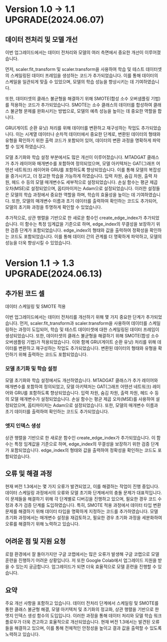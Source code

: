# Version 1.0 -> 1.1 UPGRADE(2024.06.07)

## 데이터 전처리 및 모델 개선
이번 업그레이드에서는 데이터 전처리와 모델의 여러 측면에서 중요한 개선이 이루어졌습니다.

먼저, scaler.fit_transform 및 scaler.transform을 사용하여 학습 및 테스트 데이터셋의 스케일링된 데이터 프레임을 생성하는 코드가 추가되었습니다. 이를 통해 데이터의 스케일을 일관되게 맞출 수 있었으며, 모델의 학습 성능을 향상시키는 데 기여하였습니다.

또한, 데이터셋의 클래스 불균형을 해결하기 위해 SMOTE(합성 소수 오버샘플링 기법)를 적용하는 코드가 추가되었습니다. SMOTE는 소수 클래스의 데이터를 합성하여 클래스 불균형 문제를 완화시키는 방법으로, 모델의 예측 성능을 높이는 데 중요한 역할을 합니다.

GRU(게이트 순환 유닛) 처리를 위해 데이터를 변환하고 재구성하는 작업도 추가되었습니다. 이는 시계열 데이터나 순차적 데이터에서 중요한 단계로, 변환된 데이터의 형태와 유형을 확인하기 위한 출력 코드가 포함되어 있어, 데이터의 변환 과정을 명확하게 파악할 수 있게 하였습니다.

모델 초기화와 학습 설정 부분에서도 많은 개선이 이루어졌습니다. MTADGAT 클래스가 추가 레이어와 매개변수를 포함하여 정의되었으며, 모델 아키텍처는 GAT(그래프 어텐션 네트워크) 레이어와 GRU를 포함하도록 향상되었습니다. 이를 통해 모델의 복잡성을 증가시키고, 더 정교한 학습을 가능하게 하였습니다. 입력 차원, 숨김 차원, 출력 차원, 헤드 수 등의 모델 매개변수도 세부적으로 설정되었습니다. 손실 함수는 평균 제곱 오차(MSE)로 설정되었으며, 옵티마이저는 Adam으로 설정되었습니다. 이러한 설정들은 모델의 학습 과정에서 중요한 역할을 하며, 학습의 효율성을 높이는 데 기여하였습니다. 또한, 모델의 매개변수 이름과 초기 데이터를 출력하여 확인하는 코드도 추가되어, 모델의 초기화 과정을 투명하게 확인할 수 있었습니다.

추가적으로, 상관 행렬을 기반으로 한 새로운 함수인 create_edge_index가 추가되었습니다. 이 함수는 특정 임계값을 기준으로 하며, edge_index의 무결성을 보장하기 위한 검증 단계가 포함되었습니다. edge_index의 형태와 값을 출력하여 정확성을 확인하는 코드도 포함되었습니다. 이를 통해 데이터 간의 관계를 더 명확하게 파악하고, 모델의 성능을 더욱 향상시킬 수 있었습니다.

# Version 1.1 -> 1.3 UPGRADE(2024.06.13)

## 추가된 코드 셀

데이터 스케일링 및 SMOTE 적용

이번 업그레이드에서는 데이터 전처리를 개선하기 위해 몇 가지 중요한 단계가 추가되었습니다. 먼저, scaler.fit_transform과 scaler.transform을 사용하여 데이터를 스케일링하는 과정이 도입되어, 학습 및 테스트 데이터셋에 대한 스케일링된 데이터 프레임이 생성되었습니다. 또한, 데이터셋의 클래스 불균형을 해결하기 위해 SMOTE(합성 소수 오버샘플링 기법)가 적용되었습니다. 이와 함께 GRU(게이트 순환 유닛) 처리를 위해 데이터를 변환하고 재구성하는 작업도 추가되었습니다. 변환된 데이터의 형태와 유형을 확인하기 위해 출력하는 코드도 포함되었습니다.

### 모델 초기화 및 학습 설정

모델 초기화와 학습 설정에서도 개선하였습니다. MTADGAT 클래스가 추가 레이어와 매개변수를 포함하여 정의되었고, 모델 아키텍처는 GAT(그래프 어텐션 네트워크) 레이어와 GRU를 포함하도록 향상되었습니다. 입력 차원, 숨김 차원, 출력 차원, 헤드 수 등의 모델 매개변수가 설정되었습니다. 손실 함수는 평균 제곱 오차(MSE)를 사용하여 설정되었으며, 옵티마이저는 Adam으로 설정되었습니다. 또한, 모델의 매개변수 이름과 초기 데이터를 출력하여 확인하는 코드도 추가되었습니다.

### 엣지 인덱스 생성

상관 행렬을 기반으로 한 새로운 함수인 create_edge_index가 추가되었습니다. 이 함수는 특정 임계값을 기준으로 하며, edge_index의 무결성을 보장하기 위한 검증 단계가 포함되었습니다. edge_index의 형태와 값을 출력하여 정확성을 확인하는 코드도 포함되었습니다.

## 오류 및 해결 과정

현재 버전 1.3에서는 몇 가지 오류가 발견되었고, 이를 해결하는 작업이 진행 중입니다. 데이터 스케일링 과정에서의 오류와 모델 초기화 단계에서의 충돌 문제가 대표적입니다. 이 문제들을 해결하기 위해 각 단계별로 디버깅을 진행하고 있으며, 필요한 경우 코드 수정과 추가 검증 단계를 도입하였습니다. 특히, SMOTE 적용 과정에서 데이터 타입 변환 문제를 해결하기 위해 데이터 타입을 명확하게 지정하는 코드를 추가하였습니다. 모델 초기화 과정에서는 매개변수 설정을 재검토하고, 필요한 경우 초기화 과정을 세분화하여 오류를 해결하기 위해 노력하고 있습니다.

## 어려운 점 및 지원 요청
로컬 환경에서 잘 돌아가지만 구글 코랩에서는 많은 오류가 발생해 구글 코랩으로 모델 훈련을 진행하기 어려운 상황입니다. 저 또한 Google Colab에서 업그레이드 지원을 받을 수 있는지 궁금합니다. 업그레이드가 되면 더욱 효율적으로 모델 훈련을 진행할 수  있습니다. 

## 요약

주요 개선 사항을 포함하고 있습니다. 데이터 전처리 단계에서 스케일링 및 SMOTE를 통한 클래스 불균형 해결, 모델 아키텍처 및 초기화의 정교화, 상관 행렬을 기반으로 한 엣지 인덱스 생성 함수의 도입입니다. 이러한 과정을 통해 데이터 처리와 모델 학습 워크플로우가 더욱 견고하고 효율적으로 개선되었습니다. 현재 버전 1.3에서는 발견된 오류들을 해결하고 있으며, 이를 통해 전체적인 안정성을 높이고 결과 값을 출력할 수 있도록 노력하고 있습니다.
